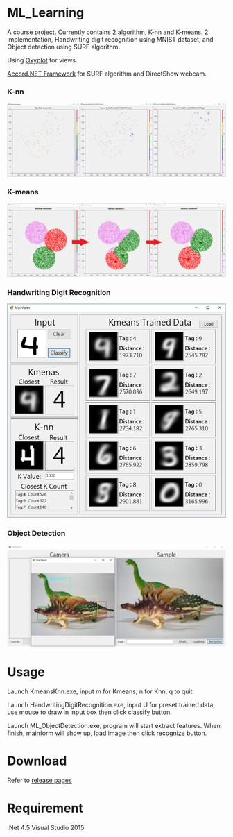 # ML_Learning
A course project. Currently contains 2 algorithm, K-nn and K-means.
2 implementation, Handwriting digit recognition using MNIST dataset, and Object detection using SURF algorithm.

Using [Oxyplot](http://www.oxyplot.org/) for views.

[Accord.NET Framework](http://accord-framework.net/) for SURF algorithm and DirectShow webcam.

### K-nn ###
![](https://raw.githubusercontent.com/aiex718/ML_Learning/master/Knn-Kmeans/Knn.png)


### K-means ###
![](https://raw.githubusercontent.com/aiex718/ML_Learning/master/Knn-Kmeans/Kmeans.png)


### Handwriting Digit Recognition ###
![](https://raw.githubusercontent.com/aiex718/ML_Learning/master/HandwritingDigitRecognition/HandwritingDigitRecognition.png)


### Object Detection ###
![](https://raw.githubusercontent.com/aiex718/ML_Learning/master/ML_ObjectDetection/ML_ObjectDetection.png)


# Usage
Launch KmeansKnn.exe, input m for Kmeans, n for Knn, q to quit.

Launch HandwritingDigitRecognition.exe, input U for preset trained data, use mouse to draw in input box then click classify button.

Launch ML_ObjectDetection.exe, program will start extract features. When finish, mainform will show up, load image then click recognize button.


# Download
Refer to [release pages](https://github.com/aiex718/ML_Learning/releases)


# Requirement
.Net 4.5
Visual Studio 2015
